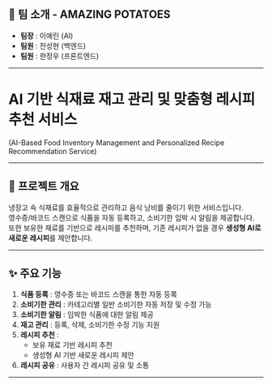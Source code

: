 ## 👥 팀 소개 - AMAZING POTATOES
- **팀장** : 이예린 (AI)  
- **팀원** : 전성현 (백엔드)  
- **팀원** : 한정우 (프론트엔드)  

---

# AI 기반 식재료 재고 관리 및 맞춤형 레시피 추천 서비스
(AI-Based Food Inventory Management and Personalized Recipe Recommendation Service)

---

## 📖 프로젝트 개요
냉장고 속 식재료를 효율적으로 관리하고 음식 낭비를 줄이기 위한 서비스입니다.  
영수증/바코드 스캔으로 식품을 자동 등록하고, 소비기한 임박 시 알림을 제공합니다.  
또한 보유한 재료를 기반으로 레시피를 추천하며, 기존 레시피가 없을 경우 **생성형 AI로 새로운 레시피**를 제안합니다.  

---

## ✨ 주요 기능
1. **식품 등록** : 영수증 또는 바코드 스캔을 통한 자동 등록  
2. **소비기한 관리** : 카테고리별 일반 소비기한 자동 저장 및 수정 가능  
3. **소비기한 알림** : 임박한 식품에 대한 알림 제공  
4. **재고 관리** : 등록, 삭제, 소비기한 수정 기능 지원  
5. **레시피 추천** :  
   - 보유 재료 기반 레시피 추천  
   - 생성형 AI 기반 새로운 레시피 제안  
6. **레시피 공유** : 사용자 간 레시피 공유 및 소통  

---
